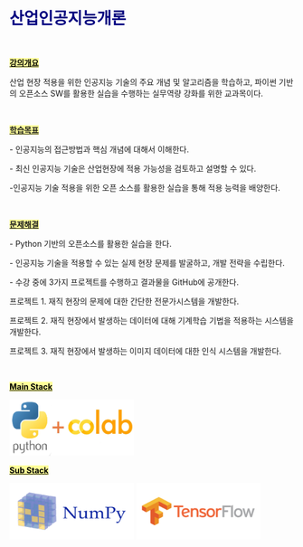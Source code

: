<h1><span style="color: #000080;"><strong>산업인공지능개론</strong></span></h1>
<p>&nbsp;</p>
<p><span style="text-decoration: underline; color: #000000; background-color: #ffff99;"><strong>강의개요</strong></span></p>
<p>산업 현장 적용을 위한 인공지능 기술의 주요 개념 및 알고리즘을 학습하고, 파이썬 기반의 오픈소스 SW를 활용한 실습을 수행하는 실무역량 강화를 위한 교과목이다.</p>
<p>&nbsp;</p>
<p><span style="text-decoration: underline; background-color: #ffff99;"><strong>학습목표</strong></span></p>
<p>- 인공지능의 접근방법과 핵심 개념에 대해서 이해한다.</p>
<p>- 최신 인공지능 기술은 산업현장에 적용 가능성을 검토하고 설명할 수 있다.</p>
<p>-인공지능 기술 적용을 위한 오픈 소스를 활용한 실습을 통해 적용 능력을 배양한다.</p>
<p>&nbsp;</p>
<p><span style="text-decoration: underline; background-color: #ffff99;"><strong>문제해결</strong></span></p>
<p>- Python 기반의 오픈소스를 활용한 실습을 한다.</p>
<p>- 인공지능 기술을 적용할 수 있는 실제 현장 문제를 발굴하고, 개발 전략을 수립한다.</p>
<p>- 수강 중에 3가지 프로젝트를 수행하고 결과물을 GitHub에 공개한다.</p>
<p>프로젝트 1. 재직 현장의 문제에 대한 간단한 전문가시스템을 개발한다.</p>
<p>프로젝트 2. 재직 현장에서 발생하는 데이터에 대해 기계학습 기법을 적용하는 시스템을 개발한다.</p>
<p>프로젝트 3. 재직 현장에서 발생하는 이미지 데이터에 대한 인식 시스템을 개발한다.</p>
<p>&nbsp;</p>
<p><span style="text-decoration: underline; color: #000000; background-color: #ffff99;"><strong>Main Stack</strong></span></p>
<img src="../../images/python_colab.png"  width="220" height="100">
<p><span style="text-decoration: underline; color: #000000; background-color: #ffff99;"><strong>Sub Stack</strong></span></p>
<p>
<img src="../../images/numpy.png"  width="220" height="100">
<img src="../../images/tensorflow.png"  width="220" height="100">
</p>
